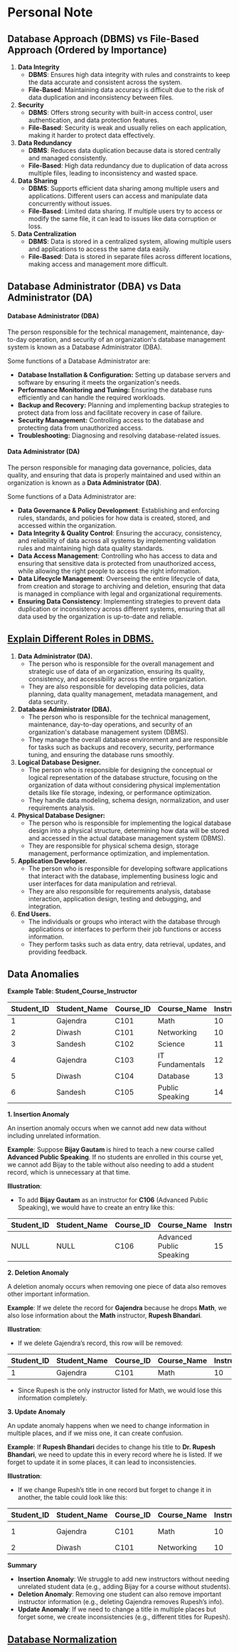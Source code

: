 # Personal Note

## **Database Approach (DBMS)** vs **File-Based Approach** (Ordered by Importance)

1. **Data Integrity**
   * **DBMS**: Ensures high data integrity with rules and constraints to keep the data accurate and consistent across the system.
   * **File-Based**: Maintaining data accuracy is difficult due to the risk of data duplication and inconsistency between files.
2. **Security**
   * **DBMS**: Offers strong security with built-in access control, user authentication, and data protection features.
   * **File-Based**: Security is weak and usually relies on each application, making it harder to protect data effectively.
3. **Data Redundancy**
   * **DBMS**: Reduces data duplication because data is stored centrally and managed consistently.
   * **File-Based**: High data redundancy due to duplication of data across multiple files, leading to inconsistency and wasted space.
4. **Data Sharing**
   * **DBMS**: Supports efficient data sharing among multiple users and applications. Different users can access and manipulate data concurrently without issues.
   * **File-Based**: Limited data sharing. If multiple users try to access or modify the same file, it can lead to issues like data corruption or loss.
5. **Data Centralization**
   * **DBMS**: Data is stored in a centralized system, allowing multiple users and applications to access the same data easily.
   * **File-Based**: Data is stored in separate files across different locations, making access and management more difficult.

## Database Administrator (DBA) vs Data Administrator (DA)

#### Database Administrator (DBA)

The person responsible for the technical management, maintenance, day-to-day operation, and security of an organization's database management system is known as a Database Administrator (DBA).

Some functions of a Database Administrator are:

* **Database Installation & Configuration:** Setting up database servers and software by ensuring it meets the organization's needs.
* **Performance Monitoring and Tuning:** Ensuring the database runs efficiently and can handle the required workloads.
* **Backup and Recovery:** Planning and implementing backup strategies to protect data from loss and facilitate recovery in case of failure.
* **Security Management:** Controlling access to the database and protecting data from unauthorized access.
* **Troubleshooting:** Diagnosing and resolving database-related issues.

#### Data Administrator (DA)

The person responsible for managing data governance, policies, data quality, and ensuring that data is properly maintained and used within an organization is known as a **Data Administrator (DA)**.

Some functions of a Data Administrator are:

* **Data Governance & Policy Development**: Establishing and enforcing rules, standards, and policies for how data is created, stored, and accessed within the organization.
* **Data Integrity & Quality Control**: Ensuring the accuracy, consistency, and reliability of data across all systems by implementing validation rules and maintaining high data quality standards.
* **Data Access Management**: Controlling who has access to data and ensuring that sensitive data is protected from unauthorized access, while allowing the right people to access the right information.
* **Data Lifecycle Management**: Overseeing the entire lifecycle of data, from creation and storage to archiving and deletion, ensuring that data is managed in compliance with legal and organizational requirements.
* **Ensuring Data Consistency**: Implementing strategies to prevent data duplication or inconsistency across different systems, ensuring that all data used by the organization is up-to-date and reliable.

## [**Explain Different Roles in DBMS.**](semi-question-paper-3.md#id-3.-explain-different-roles-in-dbms)

1. **Data Administrator (DA).**
   * The person who is responsible for the overall management and strategic use of data of an organization, ensuring its quality, consistency, and accessibility across the entire organization.
   * They are also responsible for developing data policies, data planning, data quality management, metadata management, and data security.
2. **Database Administrator (DBA).**
   * The person who is responsible for the technical management, maintenance, day-to-day operations, and security of an organization's database management system (DBMS).
   * They manage the overall database environment and are responsible for tasks such as backups and recovery, security, performance tuning, and ensuring the database runs smoothly.
3. **Logical Database Designer.**
   * The person who is responsible for designing the conceptual or logical representation of the database structure, focusing on the organization of data without considering physical implementation details like file storage, indexing, or performance optimization.
   * They handle data modeling, schema design, normalization, and user requirements analysis.
4. **Physical Database Designer:**
   * The person who is responsible for implementing the logical database design into a physical structure, determining how data will be stored and accessed in the actual database management system (DBMS).
   * They are responsible for physical schema design, storage management, performance optimization, and implementation.
5. **Application Developer.**
   * The person who is responsible for developing software applications that interact with the database, implementing business logic and user interfaces for data manipulation and retrieval.
   * They are also responsible for requirements analysis, database interaction, application design, testing and debugging, and integration.
6. **End Users.**
   * The individuals or groups who interact with the database through applications or interfaces to perform their job functions or access information.
   * They perform tasks such as data entry, data retrieval, updates, and providing feedback.

## Data Anomalies

**Example Table: Student\_Course\_Instructor**

| Student\_ID | Student\_Name | Course\_ID | Course\_Name    | Instructor\_ID | Instructor\_Name |
| ----------- | ------------- | ---------- | --------------- | -------------- | ---------------- |
| 1           | Gajendra      | C101       | Math            | 10             | Rupesh Bhandari  |
| 2           | Diwash        | C101       | Networking      | 10             | Rupesh Bhandari  |
| 3           | Sandesh       | C102       | Science         | 11             | Kreepa Sharma    |
| 4           | Gajendra      | C103       | IT Fundamentals | 12             | Kreepa Sharma    |
| 5           | Diwash        | C104       | Database        | 13             | Rupesh Bhandari  |
| 6           | Sandesh       | C105       | Public Speaking | 14             | Bijay Gautam     |

**1. Insertion Anomaly**

An insertion anomaly occurs when we cannot add new data without including unrelated information.

**Example**: Suppose **Bijay Gautam** is hired to teach a new course called **Advanced Public Speaking**. If no students are enrolled in this course yet, we cannot add Bijay to the table without also needing to add a student record, which is unnecessary at that time.

**Illustration**:

* To add **Bijay Gautam** as an instructor for **C106** (Advanced Public Speaking), we would have to create an entry like this:

| Student\_ID | Student\_Name | Course\_ID | Course\_Name             | Instructor\_ID | Instructor\_Name |
| ----------- | ------------- | ---------- | ------------------------ | -------------- | ---------------- |
| NULL        | NULL          | C106       | Advanced Public Speaking | 15             | Bijay Gautam     |

**2. Deletion Anomaly**

A deletion anomaly occurs when removing one piece of data also removes other important information.

**Example**: If we delete the record for **Gajendra** because he drops **Math**, we also lose information about the **Math** instructor, **Rupesh Bhandari**.

**Illustration**:

* If we delete Gajendra’s record, this row will be removed:

| Student\_ID | Student\_Name | Course\_ID | Course\_Name | Instructor\_ID | Instructor\_Name |
| ----------- | ------------- | ---------- | ------------ | -------------- | ---------------- |
| 1           | Gajendra      | C101       | Math         | 10             | Rupesh Bhandari  |

* Since Rupesh is the only instructor listed for Math, we would lose this information completely.

**3. Update Anomaly**

An update anomaly happens when we need to change information in multiple places, and if we miss one, it can create confusion.

**Example**: If **Rupesh Bhandari** decides to change his title to **Dr. Rupesh Bhandari**, we need to update this in every record where he is listed. If we forget to update it in some places, it can lead to inconsistencies.

**Illustration**:

* If we change Rupesh’s title in one record but forget to change it in another, the table could look like this:

| Student\_ID | Student\_Name | Course\_ID | Course\_Name | Instructor\_ID | Instructor\_Name    |
| ----------- | ------------- | ---------- | ------------ | -------------- | ------------------- |
| 1           | Gajendra      | C101       | Math         | 10             | Dr. Rupesh Bhandari |
| 2           | Diwash        | C101       | Networking   | 10             | Rupesh Bhandari     |

**Summary**

* **Insertion Anomaly**: We struggle to add new instructors without needing unrelated student data (e.g., adding Bijay for a course without students).
* **Deletion Anomaly**: Removing one student can also remove important instructor information (e.g., deleting Gajendra removes Rupesh’s info).
* **Update Anomaly**: If we need to change a title in multiple places but forget some, we create inconsistencies (e.g., different titles for Rupesh).

## [**Database Normalization**](./#id-4.b-discuss-the-purpose-of-the-following-database-normalization-levels)
